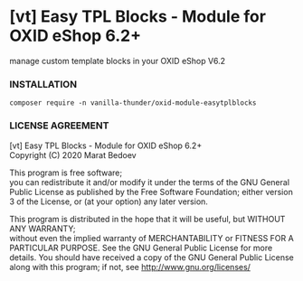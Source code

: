 # [vt] Easy TPL Blocks - Module for OXID eShop 6.2+
manage custom template blocks in your OXID eShop V6.2

### INSTALLATION
`composer require -n vanilla-thunder/oxid-module-easytplblocks`
  
### LICENSE AGREEMENT
   [vt] Easy TPL Blocks - Module for OXID eShop 6.2+  
   Copyright (C) 2020 Marat Bedoev    
  
   This program is free software;  
   you can redistribute it and/or modify it under the terms of the GNU General Public License as published by the Free Software Foundation;
   either version 3 of the License, or (at your option) any later version.
  
   This program is distributed in the hope that it will be useful, but WITHOUT ANY WARRANTY;  
   without even the implied warranty of MERCHANTABILITY or FITNESS FOR A PARTICULAR PURPOSE. See the GNU General Public License for more details.
   You should have received a copy of the GNU General Public License along with this program; if not, see <http://www.gnu.org/licenses/>
